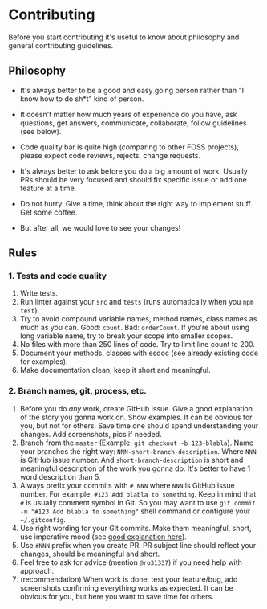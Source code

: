 # Contributing

Before you start contributing it's useful to know about philosophy and general contributing guidelines.

## Philosophy

* It's always better to be a good and easy going person rather than "I know how to do sh*t" kind of person.

* It doesn't matter how much years of experience do you have, ask questions, get answers, communicate, collaborate, follow guidelines (see below).

* Code quality bar is quite high (comparing to other FOSS projects), please expect code reviews, rejects, change requests.

* It's always better to ask before you do a big amount of work. Usually PRs should be very focused and should fix specific issue or add one feature at a time.

* Do not hurry. Give a time, think about the right way to implement stuff. Get some coffee.

* But after all, we would love to see your changes!

## Rules

### 1. Tests and code quality

1. Write tests.
2. Run linter against your `src` and `tests` (runs automatically when you `npm test`).
3. Try to avoid compound variable names, method names, class names as much as you can. Good: `count`. Bad: `orderCount`. If you're about using long variable name, try to break your scope into smaller scopes.
4. No files with more than 250 lines of code. Try to limit line count to 200.
5. Document your methods, classes with esdoc (see already existing code for examples).
6. Make documentation clean, keep it short and meaningful.

### 2. Branch names, git, process, etc.

1. Before you do _any_ work, create GitHub issue. Give a good explanation of the story you gonna work on. Show examples. It can be obvious for you, but not for others. Save time one should spend understanding your changes. Add screenshots, pics if needed.
2. Branch from the `master` (Example: `git checkout -b 123-blabla`). Name your branches the right way: `NNN-short-branch-description`. Where `NNN` is GitHub issue number. And `short-branch-description` is short and meaningful description of the work you gonna do. It's better to have 1 word description than 5.
3. Always prefix your commits with `# NNN` where `NNN` is GitHub issue number. For example: `#123 Add blabla to something`. Keep in mind that `#` is usually comment symbol in Git. So you may want to use `git commit -m "#123 Add blabla to something"` shell command or configure your `~/.gitconfig`.
4. Use right wording for your Git commits. Make them meaningful, short, use imperative mood (see [good explanation here](http://chris.beams.io/posts/git-commit/)).
5. Use `#NNN` prefix when you create PR. PR subject line should reflect your changes, should be meaningful and short.
6. Feel free to ask for advice (mention `@ro31337`) if you need help with approach.
7. (recommendation) When work is done, test your feature/bug, add screenshots confirming everything works as expected. It can be obvious for you, but here you want to save time for others.
